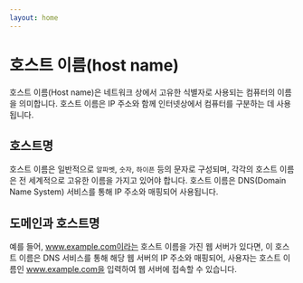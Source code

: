 ```yaml
---
layout: home
---
```


# 호스트 이름(host name)
호스트 이름(Host name)은 네트워크 상에서 고유한 식별자로 사용되는 컴퓨터의 이름을 의미합니다. 호스트 이름은 IP 주소와 함께 인터넷상에서 컴퓨터를 구분하는 데 사용됩니다.

## 호스트명
호스트 이름은 일반적으로 `알파벳`, `숫자`, `하이픈` 등의 문자로 구성되며, 각각의 호스트 이름은 전 세계적으로 고유한 이름을 가지고 있어야 합니다. 호스트 이름은 DNS(Domain Name System) 서비스를 통해 IP 주소와 매핑되어 사용됩니다.

## 도메인과 호스트명
예를 들어, www.example.com이라는 호스트 이름을 가진 웹 서버가 있다면, 이 호스트 이름은 DNS 서비스를 통해 해당 웹 서버의 IP 주소와 매핑되어, 사용자는 호스트 이름인 www.example.com을 입력하여 웹 서버에 접속할 수 있습니다.

